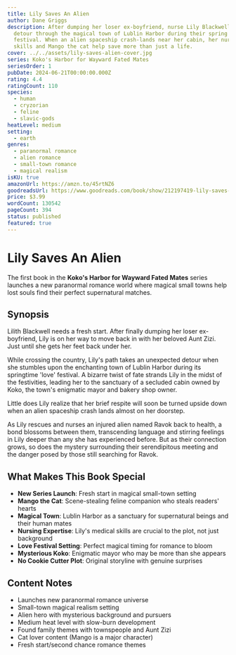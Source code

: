 ```yaml
---
title: Lily Saves An Alien
author: Dane Griggs
description: After dumping her loser ex-boyfriend, nurse Lily Blackwell takes a
  detour through the magical town of Lublin Harbor during their spring love
  festival. When an alien spaceship crash-lands near her cabin, her nursing
  skills and Mango the cat help save more than just a life.
cover: ../../assets/lily-saves-alien-cover.jpg
series: Koko's Harbor for Wayward Fated Mates
seriesOrder: 1
pubDate: 2024-06-21T00:00:00.000Z
rating: 4.4
ratingCount: 110
species:
  - human
  - cryzorian
  - feline
  - slavic-gods
heatLevel: medium
setting:
  - earth
genres:
  - paranormal romance
  - alien romance
  - small-town romance
  - magical realism
isKU: true
amazonUrl: https://amzn.to/45rtNZ6
goodreadsUrl: https://www.goodreads.com/book/show/212197419-lily-saves-an-alien
price: $3.99
wordCount: 130542
pageCount: 394
status: published
featured: true
---
```


# Lily Saves An Alien

The first book in the **Koko's Harbor for Wayward Fated Mates** series launches a new paranormal romance world where magical small towns help lost souls find their perfect supernatural matches.

## Synopsis

Lilith Blackwell needs a fresh start. After finally dumping her loser ex-boyfriend, Lily is on her way to move back in with her beloved Aunt Zizi. Just until she gets her feet back under her.

While crossing the country, Lily's path takes an unexpected detour when she stumbles upon the enchanting town of Lublin Harbor during its springtime 'love' festival. A bizarre twist of fate strands Lily in the midst of the festivities, leading her to the sanctuary of a secluded cabin owned by Koko, the town's enigmatic mayor and bakery shop owner.

Little does Lily realize that her brief respite will soon be turned upside down when an alien spaceship crash lands almost on her doorstep.

As Lily rescues and nurses an injured alien named Ravok back to health, a bond blossoms between them, transcending language and stirring feelings in Lily deeper than any she has experienced before. But as their connection grows, so does the mystery surrounding their serendipitous meeting and the danger posed by those still searching for Ravok.

## What Makes This Book Special

- **New Series Launch**: Fresh start in magical small-town setting
- **Mango the Cat**: Scene-stealing feline companion who steals readers' hearts
- **Magical Town**: Lublin Harbor as a sanctuary for supernatural beings and their human mates
- **Nursing Expertise**: Lily's medical skills are crucial to the plot, not just background
- **Love Festival Setting**: Perfect magical timing for romance to bloom
- **Mysterious Koko**: Enigmatic mayor who may be more than she appears
- **No Cookie Cutter Plot**: Original storyline with genuine surprises

## Content Notes

- Launches new paranormal romance universe
- Small-town magical realism setting
- Alien hero with mysterious background and pursuers
- Medium heat level with slow-burn development
- Found family themes with townspeople and Aunt Zizi
- Cat lover content (Mango is a major character)
- Fresh start/second chance romance themes
